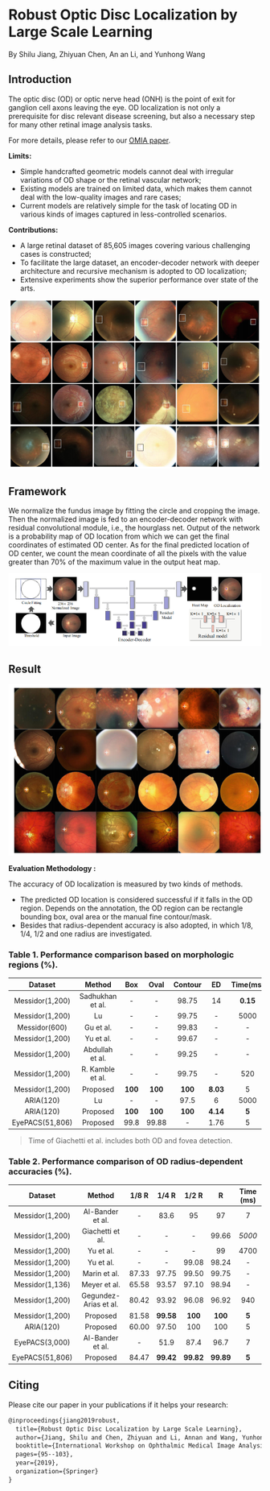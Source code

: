 # Robust Optic Disc Localization by Large Scale Learning

By Shilu Jiang, Zhiyuan Chen, An an Li, and Yunhong Wang

## Introduction

The optic disc (OD) or optic nerve head (ONH) is the point of exit for ganglion cell axons leaving the eye. OD localization is not only a prerequisite for disc relevant disease screening, but also a necessary step for many other retinal image analysis tasks.

For more details, please refer to our [OMIA paper](https://link.springer.com/chapter/10.1007/978-3-030-32956-3_12).

**Limits:**
+ Simple handcrafted geometric models cannot deal with irregular variations of OD shape or the retinal vascular network; 
+ Existing models are trained on limited data, which makes them cannot deal with the low-quality images and rare cases; 
+ Current models are relatively simple for the task of locating OD in various kinds of images captured in less-controlled scenarios.

**Contributions:**
+ A large retinal dataset of 85,605 images covering various challenging cases is constructed; 
+ To facilitate the large dataset, an encoder-decoder network with deeper architecture and recursive mechanism is adopted to OD localization; 
+ Extensive experiments show the superior performance over state of the arts.

![avatar](1.png)

## Framework
We normalize the fundus image by fitting the circle and cropping the image.
Then the normalized image is fed to an encoder-decoder network with residual convolutional module, i.e., the hourglass net. 
Output of the network is a probability map of OD location from which we can get the final coordinates of estimated OD center. 
As for the final predicted location of OD center, we count the mean coordinate of all the pixels with the value greater than 70% of the maximum value in the output heat map.

![avatar](pipeline.png)

## Result

![avatar](result1.png)

**Evaluation Methodology :**

The accuracy of OD localization is measured by two kinds of methods. 

+ The predicted OD location is considered successful if it falls in the OD region. Depends on the annotation, the OD region can be rectangle bounding box, oval area or the manual fine contour/mask. 
+ Besides that radius-dependent accuracy is also adopted, in which 1/8, 1/4, 1/2 and one radius are investigated. 



### Table 1. Performance comparison based on morphologic regions (%).

|     Dataset     |      Method      |   Box   |   Oval  | Contour |    ED    | Time(ms) |
|:---------------:|:----------------:|:-------:|:-------:|:-------:|:--------:|:--------:|
| Messidor(1,200) | Sadhukhan et al. |    -    |    -    |  98.75  |    14    | **0.15** |
| Messidor(1,200) |        Lu        |    -    |    -    |  99.75  |     -    |   5000   |
|  Messidor(600)  |     Gu et al.    |    -    |    -    |  99.83  |     -    |     -    |
| Messidor(1,200) |     Yu et al.    |    -    |    -    |  99.67  |     -    |     -    |
| Messidor(1,200) |  Abdullah et al. |    -    |    -    |  99.25  |     -    |     -    |
| Messidor(1,200) | R. Kamble et al. |    -    |    -    |  99.75  |     -    |    520   |
| Messidor(1,200) |     Proposed     | **100** | **100** | **100** | **8.03** |     5    |
|    ARIA(120)    |        Lu        |    -    |    -    |   97.5  |     6    |   5000   |
|    ARIA(120)    |     Proposed     | **100** | **100** | **100** | **4.14** |   **5**  |
| EyePACS(51,806) |     Proposed     |   99.8  |  99.88  |    -    |   1.76   |     5    |

> Time of Giachetti et al. includes both OD and fovea detection.

### Table 2. Performance comparison of OD radius-dependent accuracies (%).

|     Dataset     |         Method        | 1/8 R |   1/4 R   |   1/2 R   |     R     | Time (ms) |
|:---------------:|:---------------------:|:-----:|:---------:|:---------:|:---------:|:---------:|
| Messidor(1,200) |    Al-Bander et al.   |   -   |    83.6   |     95    |     97    |     7     |
| Messidor(1,200) |    Giachetti et al.   |   -   |     -     |     -     |   99.66   |   *5000*  |
| Messidor(1,200) |       Yu et al.       |   -   |     -     |     -     |     99    |    4700   |
| Messidor(1,200) |       Yu et al.       |   -   |     -     |   99.08   |   98.24   |     -     |
| Messidor(1,200) |      Marin et al.     | 87.33 |   97.75   |   99.50   |   99.75   |     -     |
| Messidor(1,136) |      Meyer et al.     | 65.58 |   93.57   |   97.10   |   98.94   |     -     |
| Messidor(1,200) | Gegundez-Arias et al. | 80.42 |   93.92   |   96.08   |   96.92   |    940    |
| Messidor(1,200) |        Proposed       | 81.58 | **99.58** |  **100**  |  **100**  |   **5**   |
|    ARIA(120)    |        Proposed       | 60.00 |   97.50   |    100    |    100    |     5     |
|  EyePACS(3,000) |    Al-Bander et al.   |   -   |    51.9   |    87.4   |    96.7   |     7     |
| EyePACS(51,806) |        Proposed       | 84.47 | **99.42** | **99.82** | **99.89** |   **5**   |

## Citing 
Please cite our paper in your publications if it helps your research:

```tex
@inproceedings{jiang2019robust,
  title={Robust Optic Disc Localization by Large Scale Learning},
  author={Jiang, Shilu and Chen, Zhiyuan and Li, Annan and Wang, Yunhong},
  booktitle={International Workshop on Ophthalmic Medical Image Analysis},
  pages={95--103},
  year={2019},
  organization={Springer}
}
```

